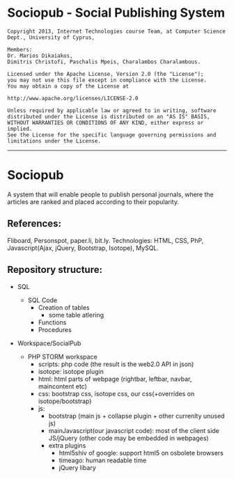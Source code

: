 Sociopub - Social Publishing System
========


	
	Copyright 2013, Internet Technologies course Team, at Computer Science Dept., University of Cyprus,

    Members:
    Dr. Marios Dikaiakos,
    Dimitris Christofi, Paschalis Mpeis, Charalambos Charalambous.
	
	Licensed under the Apache License, Version 2.0 (the "License");
	you may not use this file except in compliance with the License.
	You may obtain a copy of the License at
	
	http://www.apache.org/licenses/LICENSE-2.0
	
	Unless required by applicable law or agreed to in writing, software
	distributed under the License is distributed on an "AS IS" BASIS,
	WITHOUT WARRANTIES OR CONDITIONS OF ANY KIND, either express or implied.
	See the License for the specific language governing permissions and
	limitations under the License.


---


Sociopub
=======

A system that will enable people to publish personal journals, where the articles are ranked and placed according to their popularity.

References:
--------
Fliboard, Personspot, paper.li, bit.ly.
Technologies:
HTML, CSS, PhP, Javascript(Ajax, jQuery, Bootstrap, Isotope), MySQL.


Repository structure:
--------
* SQL
	* SQL Code
		* Creation of tables
			* some table atlering
		* Functions
		* Procedures

* Workspace/SocialPub
	* PHP STORM workspace
		* scripts: php code (the result is the web2.0 API in json)
		* isotope: isotope plugin
		* html: html parts of webpage (rightbar, leftbar, navbar, maincontent etc)
		* css: bootstrap css, isotope css, our css(+overrides on isotope/bootstrap)
		* js:
			* bootstrap (main js + collapse plugin + other currenlty unused js)
			* mainJavascript(our javascript code): most of the client side JS/jQuery (other code may be embedded in webpages)
			* extra plugins
				* html5shiv of google: support html5 on osbolete browsers
				* timeago: human readable time
				* jQuery libary
